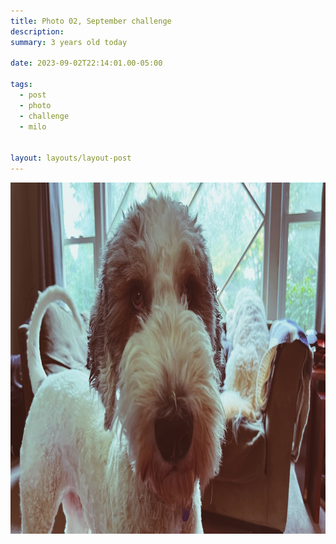 ```yaml
---
title: Photo 02, September challenge
description:
summary: 3 years old today

date: 2023-09-02T22:14:01.00-05:00

tags:
  - post
  - photo
  - challenge
  - milo


layout: layouts/layout-post
---
```

<img width="1000" height="562" class="img-border" src="/img/2023-09-02-milo-birthday.jpeg" alt="close up of sheepadoodle face" />

